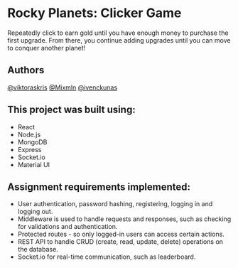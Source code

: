 
# Rocky Planets: Clicker Game

Repeatedly click to earn gold until you have enough money to purchase the first upgrade. From there, you continue adding upgrades until you can move to conquer another planet!


## Authors

[@viktoraskris](https://github.com/orgs/MBDigitalCursor/people/viktoraskris)
[@Mixmln](https://github.com/Mixmln)
[@ivenckunas](https://github.com/ivenckunas)
## This project was built using:

- React
- Node.js
- MongoDB
- Express
- Socket.io
- Material UI

## Assignment requirements implemented:

- User authentication, password hashing, registering, logging in and logging out.
- Middleware is used to handle requests and responses, such as checking for validations and authentication.
- Protected routes - so only logged-in users can access certain actions.
- REST API to handle CRUD (create, read, update, delete) operations on the database.
- Socket.io for real-time communication, such as leaderboard.
